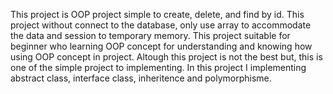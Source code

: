 This project is OOP project simple to create, delete, and find by id. This project without connect to the database, only use array to accommodate the data and session to temporary memory.
This project suitable for beginner who learning OOP concept for understanding and knowing how using OOP concept in project. Altough this project is not the best but, this is one of the simple project to implementing.
In this project I implementing abstract class, interface class, inheritence and polymorphisme.
